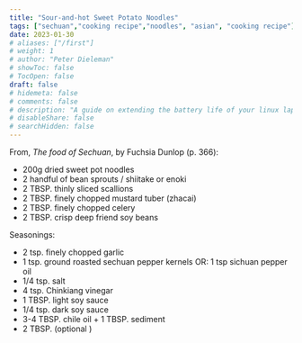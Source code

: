 ```yaml
---
title: "Sour-and-hot Sweet Potato Noodles"
tags: ["sechuan","cooking recipe","noodles", "asian", "cooking recipe"]
date: 2023-01-30
# aliases: ["/first"]
# weight: 1
# author: "Peter Dieleman"
# showToc: false
# TocOpen: false
draft: false
# hidemeta: false
# comments: false
# description: "A guide on extending the battery life of your linux laptop"
# disableShare: false
# searchHidden: false
---
```


From, _The food of Sechuan_, by Fuchsia Dunlop (p. 366):

- 200g dried sweet pot noodles
- 2 handful of bean sprouts / shiitake or enoki
- 2 TBSP. thinly sliced scallions
- 2 TBSP. finely chopped mustard tuber (zhacai)
- 2 TBSP. finely chopped celery
- 2 TBSP. crisp deep friend soy beans

Seasonings:

- 2 tsp. finely chopped garlic
- 1 tsp. ground roasted sechuan pepper kernels OR: 1 tsp sichuan pepper oil
- 1/4 tsp. salt
- 4 tsp. Chinkiang vinegar
- 1 TBSP. light soy sauce
- 1/4 tsp. dark soy sauce
- 3-4 TBSP. chile oil + 1 TBSP. sediment
- 2 TBSP. (optional )
